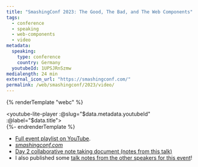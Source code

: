 ```yaml
---
title: "SmashingConf 2023: The Good, The Bad, and The Web Components"
tags:
  - conference
  - speaking
  - web-components
  - video
metadata:
  speaking:
    type: conference
    country: Germany
  youtubeId: 1UPSJRnSzmw
medialength: 24 min
external_icon_url: "https://smashingconf.com/"
permalink: /web/smashingconf/2023/video/
---
```

{% renderTemplate "webc" %}<div><youtube-lite-player :@slug="$data.metadata.youtubeId" :@label="$data.title"></youtube-lite-player></div>{%- endrenderTemplate %}

* [Full event playlist on YouTube](https://www.youtube.com/playlist?list=PLxQqv_fazRs1W7oGj3X_Pjwijv3TXll7r).
* [_smashingconf.com_](https://smashingconf.com/)
* [Day 2 collaborative note taking document (notes from this talk)](https://docs.google.com/document/d/1r2UxaSNZunftbq8uiBuijmPI15gQTeeFQNp1DJmL7iE/edit#heading=h.bapaw5nuj5yu)
* I also published some [talk notes from the other speakers for this event](/web/smashingconf/2023/)!